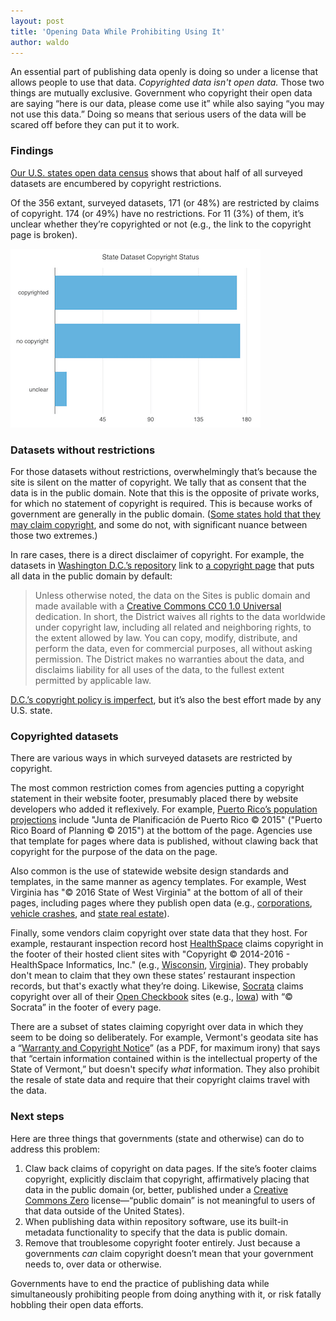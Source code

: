 ```yaml
---
layout: post
title: 'Opening Data While Prohibiting Using It'
author: waldo
---
```


An essential part of publishing data openly is doing so under a license that allows people to use that data. _Copyrighted data isn't open data._ Those two things are mutually exclusive. Government who copyright their open data are saying “here is our data, please come use it” while also saying “you may not use this data.” Doing so means that serious users of the data will be scared off before they can put it to work.

### Findings

[Our U.S. states open data census](http://census.usopendata.org/) shows that about half of all surveyed datasets are encumbered by copyright restrictions.

Of the 356 extant, surveyed datasets, 171 (or 48%) are restricted by claims of copyright. 174 (or 49%) have no restrictions. For 11 (3%) of them, it’s unclear whether they’re copyrighted or not (e.g., the link to the copyright page is broken).

![The prior paragraph, graphed.](/img/copyright-graph.png)

### Datasets without restrictions

For those datasets without restrictions, overwhelmingly that’s because the site is silent on the matter of copyright. We tally that as consent that the data is in the public domain. Note that this is the opposite of private works, for which no statement of copyright is required. This is because works of government are generally in the public domain. ([Some states hold that they may claim copyright](http://copyright.lib.harvard.edu/states/), and some do not, with significant nuance between those two extremes.)

In rare cases, there is a direct disclaimer of copyright. For example, the datasets in [Washington D.C.’s repository](http://opendata.dc.gov/) link to [a copyright page](http://dc.gov/page/terms-and-conditions-use-district-data) that puts all data in the public domain by default:

> Unless otherwise noted, the data on the Sites is public domain and made available with a [Creative Commons CC0 1.0 Universal](http://creativecommons.org/publicdomain/zero/1.0/legalcode) dedication. In short, the District waives all rights to the data worldwide under copyright law, including all related and neighboring rights, to the extent allowed by law. You can copy, modify, distribute, and perform the data, even for commercial purposes, all without asking permission. The District makes no warranties about the data, and disclaims liability for all uses of the data, to the fullest extent permitted by applicable law.

[D.C.’s copyright policy is imperfect](https://razor.occams.info/blog/2014/10/29/dc-updates-its-open-data-terms-of-use-round-2/), but it’s also the best effort made by any U.S. state.

### Copyrighted datasets

There are various ways in which surveyed datasets are restricted by copyright.

The most common restriction comes from agencies putting a copyright statement in their website footer, presumably placed there by website developers who added it reflexively. For example, [Puerto Rico’s population projections](http://www.jp.pr.gov/Portal_JP/Default.aspx?tabid=120) include "Junta de Planificación de Puerto Rico © 2015" ("Puerto Rico Board of Planning © 2015") at the bottom of the page. Agencies use that template for pages where data is published, without clawing back that copyright for the purpose of the data on the page.

Also common is the use of statewide website design standards and templates, in the same manner as agency templates. For example, West Virginia has "© 2016 State of West Virginia" at the bottom of all of their pages, including pages where they publish open data (e.g., [corporations](https://apps.wv.gov/SOS/BusinessEntity/), [vehicle crashes](http://www.transportation.wv.gov/DMV/Forms/Pages/Search-Results.aspx?Title=&DMVFormNumber=&DMVFormCategory=GHSP+NHTSA+Analysis+of+Crash+Data), and [state real estate](http://www.realestatedivision.wv.gov/info-by-county/Pages/default.aspx)).

Finally, some vendors claim copyright over state data that they host. For example, restaurant inspection record host [HealthSpace](https://www.healthspace.com/) claims copyright in the footer of their hosted client sites with "Copyright © 2014-2016 - HealthSpace Informatics, Inc." (e.g., [Wisconsin](http://healthspace.com/clients/wi/state/statewebportal.nsf/home.xsp), [Virginia](http://healthspace.com/Clients/VDH/VDH/web.nsf)). They probably don't mean to claim that they own these states’ restaurant inspection records, but that's exactly what they’re doing. Likewise, [Socrata](https://www.socrata.com/) claims copyright over all of their [Open Checkbook](https://opencheckbook.demo.socrata.com/) sites (e.g., [Iowa](http://checkbook.iowa.gov/#!/year/2016/)) with “© Socrata” in the footer of every page.

There are a subset of states claiming copyright over data in which they seem to be doing so deliberately. For example, Vermont's geodata site has a “[Warranty and Copyright Notice](http://vcgi.vermont.gov/sites/vcgi/files/warehouse/VCGI_Warranty_Copyright_Notice_2013.pdf)” (as a PDF, for maximum irony) that says that “certain information contained within is the intellectual property of the State of Vermont,” but doesn't specify _what_ information. They also prohibit the resale of state data and require that their copyright claims travel with the data.

### Next steps

Here are three things that governments (state and otherwise) can do to address this problem:

1. Claw back claims of copyright on data pages. If the site’s footer claims copyright, explicitly disclaim that copyright, affirmatively placing that data in the public domain (or, better, published under a [Creative Commons Zero](https://creativecommons.org/publicdomain/zero/1.0/) license—“public domain” is not meaningful to users of that data outside of the United States).
1. When publishing data within repository software, use its built-in metadata functionality to specify that the data is public domain.
1. Remove that troublesome copyright footer entirely. Just because a governments _can_ claim copyright doesn’t mean that your government needs to, over data or otherwise.

Governments have to end the practice of publishing data while simultaneously prohibiting people from doing anything with it, or risk fatally hobbling their open data efforts.
